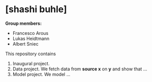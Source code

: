# \[shashi buhle\]

**Group members:**
- Francesco Arous
- Lukas Heidtmann
- Albert Sniec

This repository contains  
1. Inaugural project. 
2. Data project. We fetch data from **source x** on **y** and show that ...
3. Model project. We model ...
